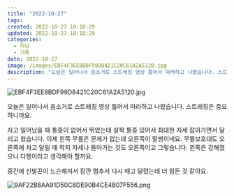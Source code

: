 ```yaml
---
title: "2022-10-27"
tags:
created: 2022-10-27 10:10:29
updated: 2022-10-27 10:10:29
categories:
  - 러닝
  - 기록
date: 2022-10-27
image: /images/EBF4F3EE8BDF99D8421C20C61A2A5120.jpg
description: "오늘은 일어나서 음소거로 스트레칭 영상 틀어서 따라하고 나왔습니다. 스트레칭은 중요하니까요. 자고 일어났을 때 통증이 없어서 뛰었는데 살짝 통증 있어서 최대한 자세 잡아가면서 달리고 왔습니다. 이제 왼쪽 무릎은 문제가 없는데 오른쪽이 말썽이네요. 무릎보호대도 오른쪽에 차고 달릴 때 착지"
---
```


![EBF4F3EE8BDF99D8421C20C61A2A5120.jpg](/images/EBF4F3EE8BDF99D8421C20C61A2A5120.jpg)
 
 

오늘은 일어나서 음소거로 스트레칭 영상 틀어서 따라하고 나왔습니다. 스트레칭은 중요하니까요.

자고 일어났을 때 통증이 없어서 뛰었는데 살짝 통증 있어서 최대한 자세 잡아가면서 달리고 왔습니다. 이제 왼쪽 무릎은 문제가 없는데 오른쪽이 말썽이네요. 무릎보호대도 오른쪽에 차고 달릴 때 착지 자세나 돌아가는 것도 오른쪽이고 그렇습니다. 왼쪽은 강해졌으니 다행이라고 생각해야 할까요.

중간에 신발끈이 느슨해져서 잠깐 멈추서 다시 매고 달렸는데 더 힘든 것 같아요.

 
 ![9AF22B8AA91D50C8DE90B4CE4B07F556.png](/images/9AF22B8AA91D50C8DE90B4CE4B07F556.png)
